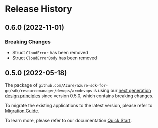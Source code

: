 # Release History

## 0.6.0 (2022-11-01)
### Breaking Changes

- Struct `CloudError` has been removed
- Struct `CloudErrorBody` has been removed


## 0.5.0 (2022-05-18)

The package of `github.com/Azure/azure-sdk-for-go/sdk/resourcemanager/devops/armdevops` is using our [next generation design principles](https://azure.github.io/azure-sdk/general_introduction.html) since version 0.5.0, which contains breaking changes.

To migrate the existing applications to the latest version, please refer to [Migration Guide](https://aka.ms/azsdk/go/mgmt/migration).

To learn more, please refer to our documentation [Quick Start](https://aka.ms/azsdk/go/mgmt).